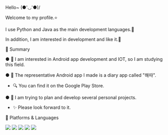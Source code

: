 Hello~ (●'◡'●)/

Welcome to my profile.⭐ 

I use Python and Java as the main development languages.🛫 

In addition, I am interested in development and like it.🌈





📝 Summary

● 🧰 I am interested in Android app development and IOT, so I am studying this field.

● 🎨 The representative Android app I made is a diary app called "해따".
* 🔍 You can find it on the Google Play Store.

● 🥽 I am trying to plan and develop several personal projects.
* ✨ Please look forward to it.








📌 Platforms & Languages

<img src="https://img.shields.io/badge/Android-3DDC84?style=flat-square&logo=Android&logoColor=white"/> <img src = "https://img.shields.io/badge/Visual%20Studio%20Code-A566FF?style=flat-square&logo=Visual%20Studio%20Code&logoColor=#007ACC" /> <img src="https://img.shields.io/badge/Python-3776AB?style=flat-square&logo=Python&logoColor=white&labelColor=3776AB"/> <img src="https://img.shields.io/badge/Java-007396?style=flat-square&logo=Java&logoColor=white&labelColor=007396"/> <img src = "https://img.shields.io/badge/-C%2FC%2B%2B-orange?style=flat-square"/>
